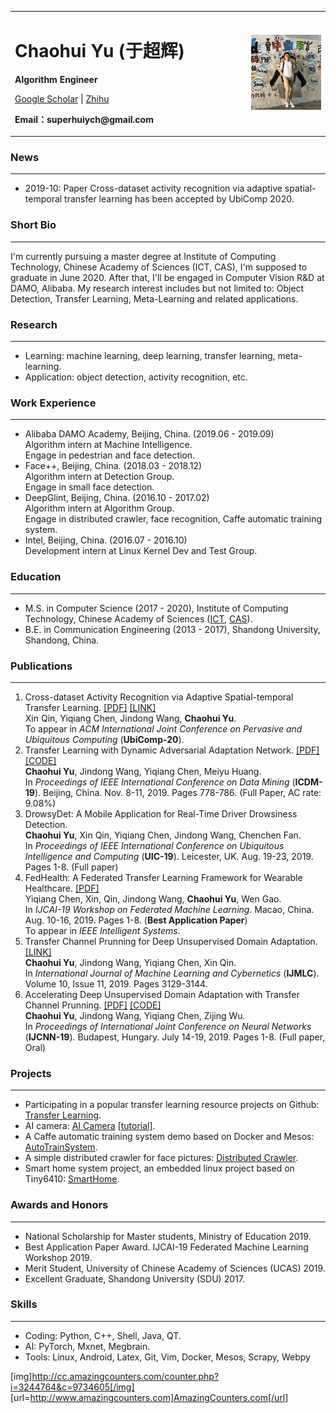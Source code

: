 <div>
<table border="0">
  <tr>
    <td width="75%">
      <h1>Chaohui Yu (于超辉)</h1>
      <p><b>Algorithm Engineer</b></p>
      <p><a href="https://scholar.google.com/citations?user=b1Q-k20AAAAJ&hl=en">Google Scholar</a>
         <a >|</a>
         <a href="https://www.zhihu.com/people/super-26-11">Zhihu</a>
      </p>
      <p><b>Email：superhuiych@gmail.com</b></p>
    </td>
    <td width="25%">
      <img src="/m.jpeg" width="100%">
    </td>
  </tr>
</table>
</div>

### News
---
- 2019-10: Paper Cross-dataset activity recognition via adaptive spatial-temporal transfer learning has been accepted by UbiComp 2020.

### Short Bio
---
I'm currently pursuing a master degree at Institute of Computing Technology, Chinese Academy of Sciences (ICT, CAS), I'm supposed to graduate in June 2020. After that, I'll be engaged in Computer Vision R&D at DAMO, Alibaba. My research interest includes but not limited to: Object Detection, Transfer Learning, Meta-Learning and related applications.

### Research
---
- Learning: machine learning, deep learning, transfer learning, meta-learning.
- Application: object detection, activity recognition, etc.

### Work Experience
---
- Alibaba DAMO Academy, Beijing, China. (2019.06 - 2019.09)  
  Algorithm intern at Machine Intelligence.  
  Engage in pedestrian and face detection.
- Face++, Beijing, China. (2018.03 - 2018.12)  
  Algorithm intern at Detection Group.  
  Engage in small face detection.
- DeepGlint, Beijing, China. (2016.10 - 2017.02)  
  Algorithm intern at Algorithm Group.  
  Engage in distributed crawler, face recognition, Caffe automatic training system.
- Intel, Beijing, China. (2016.07 - 2016.10)  
  Development intern at Linux Kernel Dev and Test Group.

### Education
---
- M.S. in Computer Science (2017 - 2020), Institute of Computing Technology, Chinese Academy of Sciences (<a href="http://english.ict.cas.cn/">ICT</a>, <a href="http://english.cas.cn/">CAS</a>).
- B.E. in Communication Engineering (2013 - 2017), Shandong University, Shandong, China.

### Publications
---
1. Cross-dataset Activity Recognition via Adaptive Spatial-temporal Transfer Learning. <a href="http://jd92.wang/assets/files/a20_ubicomp20.pdf">[PDF]</a>  <a href="https://dl.acm.org/doi/abs/10.1145/3369818">[LINK]</a>  
  Xin Qin, Yiqiang Chen, Jindong Wang, **Chaohui Yu**.  
  To appear in *ACM International Joint Conference on Pervasive and Ubiquitous Computing* (**UbiComp-20**).
2. Transfer Learning with Dynamic Adversarial Adaptation Network. <a href="https://arxiv.org/pdf/1909.08184.pdf">[PDF]</a>  <a href="https://github.com/jindongwang/transferlearning/blob/master/code/deep/DAAN/README.md">[CODE]</a>  
  **Chaohui Yu**, Jindong Wang, Yiqiang Chen, Meiyu Huang.  
  In *Proceedings of IEEE International Conference on Data Mining* (**ICDM-19**). Beijing, China. Nov. 8-11, 2019. Pages 778-786. (Full Paper, AC rate: 9.08%)
3. DrowsyDet: A Mobile Application for Real-Time Driver Drowsiness Detection.  
  **Chaohui Yu**, Xin Qin, Yiqiang Chen, Jindong Wang, Chenchen Fan.  
  In *Proceedings of IEEE International Conference on Ubiquitous Intelligence and Computing* (**UIC-19**). Leicester, UK. Aug. 19-23, 2019. Pages 1-8. (Full paper)
4. FedHealth: A Federated Transfer Learning Framework for Wearable Healthcare. <a href="https://arxiv.org/pdf/1907.09173.pdf">[PDF]</a>  
  Yiqiang Chen, Xin, Qin, Jindong Wang, **Chaohui Yu**, Wen Gao.  
  In *IJCAI-19 Workshop on Federated Machine Learning*. Macao, China. Aug. 10-16, 2019. Pages 1-8. (**Best Application Paper**)  
  To appear in *IEEE Intelligent Systems*.
5. Transfer Channel Prunning for Deep Unsupervised Domain Adaptation. <a href="http://link.springer.com/article/10.1007/s13042-019-01004-6">[LINK]</a>  
  **Chaohui Yu**, Jindong Wang, Yiqiang Chen, Xin Qin.  
  In *International Journal of Machine Learning and Cybernetics* (**IJMLC**). Volume 10, Issue 11, 2019. Pages 3129-3144.
6. Accelerating Deep Unsupervised Domain Adaptation with Transfer Channel Prunning. <a href="https://arxiv.org/pdf/1904.02654.pdf">[PDF]</a>  <a href="https://github.com/jindongwang/transferlearning/blob/master/code/deep/TCP/README.md">[CODE]</a>  
  **Chaohui Yu**, Jindong Wang, Yiqiang Chen, Zijing Wu.  
  In *Proceedings of International Joint Conference on Neural Networks* (**IJCNN-19**). Budapest, Hungary. July 14-19, 2019. Pages 1-8. (Full paper, Oral)

### Projects
---
- Participating in a popular transfer learning resource projects on Github: <a href="http://transferlearning.xyz/">Transfer Learning</a>.
- AI camera: <a href="https://github.com/Richardych/Android_caffe2_classification">AI Camera</a>  <a href="https://zhuanlan.zhihu.com/p/32342366">[tutorial]</a>.
- A Caffe automatic training system demo based on Docker and Mesos: <a href="https://github.com/Richardych/AutoTrainSystem/blob/master/README.md">AutoTrainSystem</a>.
- A simple distributed crawler for face pictures: <a href="https://github.com/Richardych/badoo_scrapy_splash_redis/blob/master/README.md">Distributed Crawler</a>.
- Smart home system project, an embedded linux project based on Tiny6410: <a href="https://github.com/Richardych/6410_SmartHomeSystem/blob/master/README.md">SmartHome</a>.

### Awards and Honors
---
- National Scholarship for Master students, Ministry of Education 2019.
- Best Application Paper Award. IJCAI-19 Federated Machine Learning Workshop 2019.
- Merit Student, University of Chinese Academy of Sciences (UCAS) 2019.
- Excellent Graduate, Shandong University (SDU) 2017.

### Skills
---
- Coding: Python, C++, Shell, Java, QT.
- AI: PyTorch, Mxnet, Megbrain.
- Tools: Linux, Android, Latex, Git, Vim, Docker, Mesos, Scrapy, Webpy

[img]http://cc.amazingcounters.com/counter.php?i=3244764&c=9734605[/img]
[url=http://www.amazingcounters.com]AmazingCounters.com[/url]
